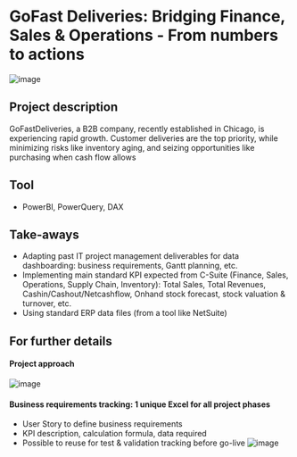 # GoFast Deliveries: Bridging Finance, Sales & Operations - From numbers to actions
![image](https://github.com/user-attachments/assets/231c9be3-31d7-4cd5-ab57-8565800e2d35)

## Project description
GoFastDeliveries, a B2B company, recently established in Chicago, is experiencing rapid growth. Customer deliveries are the top priority, while minimizing risks like inventory aging, and seizing opportunities like purchasing when cash flow allows

## Tool
- PowerBI, PowerQuery, DAX

## Take-aways
- Adapting past IT project management deliverables for data dashboarding: business requirements, Gantt planning, etc.
- Implementing main standard KPI expected from C-Suite (Finance, Sales, Operations, Supply Chain, Inventory): Total Sales, Total Revenues, Cashin/Cashout/Netcashflow, Onhand stock forecast, stock valuation & turnover, etc.
- Using standard ERP data files (from a tool like NetSuite)

## For further details
#### Project approach
![image](https://github.com/user-attachments/assets/2fc4d30d-7ed3-457e-afd6-4de4bc98797e)
#### Business requirements tracking: 1 unique Excel for all project phases
- User Story to define business requirements
- KPI description, calculation formula, data required
- Possible to reuse for test & validation tracking before go-live
![image](https://github.com/user-attachments/assets/4e3f9f9f-0ddd-4818-9b13-799d4754d90f)
